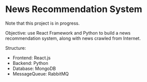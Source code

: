 # News Recommendation System
Note that this project is in progress.

Objective: use React Framework and Python to build a news recommendation system, along with news crawled from Internet. 

Structure: 
- Frontend: React.js
- Backend: Python
- Database: MongoDB
- MessageQueue: RabbitMQ
